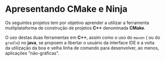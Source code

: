 # Apresentando CMake e Ninja

Os seguintes projetos tem por objetivo aprender a utilizar a ferramenta 
multiplataforma de construção de projetos **C++** denominada **CMake**.

O uso destas duas ferramentas em **C++**, assim como o uso do 
`maven` ( ou do `gradle`) no **java**, se propoem a libertar o usuário 
da interface IDE e a volta da utilização da boa e velha linha de comando
para desenvolver, ao menos, aplicações "não-gráficas".



